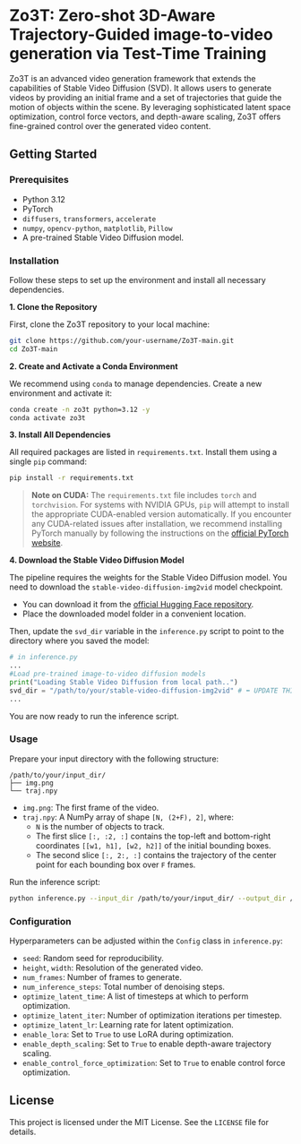 # Zo3T: Zero-shot 3D-Aware Trajectory-Guided image-to-video generation via Test-Time Training

Zo3T is an advanced video generation framework that extends the capabilities of Stable Video Diffusion (SVD). It allows users to generate videos by providing an initial frame and a set of trajectories that guide the motion of objects within the scene. By leveraging sophisticated latent space optimization, control force vectors, and depth-aware scaling, Zo3T offers fine-grained control over the generated video content.


## Getting Started

### Prerequisites

- Python 3.12
- PyTorch
- `diffusers`, `transformers`, `accelerate`
- `numpy`, `opencv-python`, `matplotlib`, `Pillow`
- A pre-trained Stable Video Diffusion model.

### Installation

Follow these steps to set up the environment and install all necessary dependencies.

**1. Clone the Repository**

First, clone the Zo3T repository to your local machine:
```bash
git clone https://github.com/your-username/Zo3T-main.git
cd Zo3T-main
```

**2. Create and Activate a Conda Environment**

We recommend using `conda` to manage dependencies. Create a new environment and activate it:

```bash
conda create -n zo3t python=3.12 -y
conda activate zo3t
```

**3. Install All Dependencies**

All required packages are listed in `requirements.txt`. Install them using a single `pip` command:

```bash
pip install -r requirements.txt
```
> **Note on CUDA:** The `requirements.txt` file includes `torch` and `torchvision`. For systems with NVIDIA GPUs, `pip` will attempt to install the appropriate CUDA-enabled version automatically. If you encounter any CUDA-related issues after installation, we recommend installing PyTorch manually by following the instructions on the [official PyTorch website](https://pytorch.org/get-started/locally/).

**4. Download the Stable Video Diffusion Model**

The pipeline requires the weights for the Stable Video Diffusion model. You need to download the `stable-video-diffusion-img2vid` model checkpoint.

- You can download it from the [official Hugging Face repository](https://huggingface.co/stabilityai/stable-video-diffusion-img2vid).
- Place the downloaded model folder in a convenient location.

Then, update the `svd_dir` variable in the `inference.py` script to point to the directory where you saved the model:

```python
# in inference.py
...
#Load pre-trained image-to-video diffusion models
print("Loading Stable Video Diffusion from local path..")
svd_dir = "/path/to/your/stable-video-diffusion-img2vid" # ⬅️ UPDATE THIS PATH
...
```
You are now ready to run the inference script.

### Usage

Prepare your input directory with the following structure:

```
/path/to/your/input_dir/
├── img.png
└── traj.npy
```

- `img.png`: The first frame of the video.
- `traj.npy`: A NumPy array of shape `[N, (2+F), 2]`, where:
    - `N` is the number of objects to track.
    - The first slice `[:, :2, :]` contains the top-left and bottom-right coordinates `[[w1, h1], [w2, h2]]` of the initial bounding boxes.
    - The second slice `[:, 2:, :]` contains the trajectory of the center point for each bounding box over `F` frames.

Run the inference script:

```bash
python inference.py --input_dir /path/to/your/input_dir/ --output_dir /path/to/your/output_dir/
```

### Configuration

Hyperparameters can be adjusted within the `Config` class in `inference.py`:

- `seed`: Random seed for reproducibility.
- `height`, `width`: Resolution of the generated video.
- `num_frames`: Number of frames to generate.
- `num_inference_steps`: Total number of denoising steps.
- `optimize_latent_time`: A list of timesteps at which to perform optimization.
- `optimize_latent_iter`: Number of optimization iterations per timestep.
- `optimize_latent_lr`: Learning rate for latent optimization.
- `enable_lora`: Set to `True` to use LoRA during optimization.
- `enable_depth_scaling`: Set to `True` to enable depth-aware trajectory scaling.
- `enable_control_force_optimization`: Set to `True` to enable control force optimization.

## License

This project is licensed under the MIT License. See the `LICENSE` file for details.
